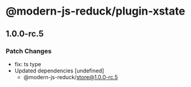 # @modern-js-reduck/plugin-xstate

## 1.0.0-rc.5
### Patch Changes

- fix: ts type
- Updated dependencies [undefined]
  - @modern-js-reduck/store@1.0.0-rc.5
